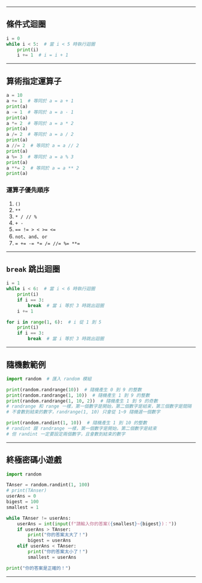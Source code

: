 

---

## 條件式迴圈

```python
i = 0
while i < 5:  # 當 i < 5 時執行迴圈
    print(i)
    i += 1  # i = i + 1
```

---

## 算術指定運算子

```python
a = 10
a += 1  # 等同於 a = a + 1
print(a)
a -= 1  # 等同於 a = a - 1
print(a)
a *= 2  # 等同於 a = a * 2
print(a)
a /= 2  # 等同於 a = a / 2
print(a)
a //= 2  # 等同於 a = a // 2
print(a)
a %= 3  # 等同於 a = a % 3
print(a)
a **= 2  # 等同於 a = a ** 2
print(a)
```

### 運算子優先順序

1. `()`
2. `**`
3. `* / // %`
4. `+ -`
5. `== != > < >= <=`
6. `not`、`and`、`or`
7. `= += -= *= /= //= %= **=`

---

## `break` 跳出迴圈

```python
i = 1
while i < 6:  # 當 i < 6 時執行迴圈
    print(i)
    if i == 3:
        break  # 當 i 等於 3 時跳出迴圈
    i += 1

for i in range(1, 6):  # i 從 1 到 5
    print(i)
    if i == 3:
        break  # 當 i 等於 3 時跳出迴圈
```

---

## 隨機數範例

```python
import random  # 匯入 random 模組

print(random.randrange(10))  # 隨機產生 0 到 9 的整數
print(random.randrange(1, 10))  # 隨機產生 1 到 9 的整數
print(random.randrange(1, 10, 2))  # 隨機產生 1 到 9 的奇數
# randrange 和 range 一樣，第一個數字是開始，第二個數字是結束，第三個數字是間隔
# 不會數到結束的數字，randrange(1, 10) 只會從 1~9 隨機選一個數字

print(random.randint(1, 10))  # 隨機產生 1 到 10 的整數
# randint 跟 randrange 一樣，第一個數字是開始，第二個數字是結束
# 但 randint 一定要設定兩個數字，且會數到結束的數字
```

---

## 終極密碼小遊戲

```python
import random

TAnser = random.randint(1, 100)
# print(TAnser)
userAns = 0
bigest = 100
smallest = 1

while TAnser != userAns:
    userAns = int(input(f"請輸入你的答案({smallest}~{bigest})："))
    if userAns > TAnser:
        print("你的答案太大了！")
        bigest = userAns
    elif userAns < TAnser:
        print("你的答案太小了！")
        smallest = userAns

print("你的答案是正確的！")
```

---

